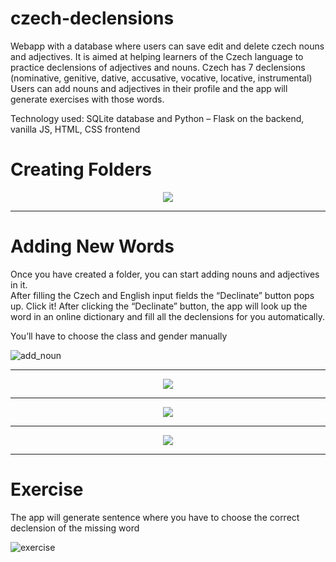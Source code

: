# czech-declensions
Webapp with a database where users can save edit and delete czech nouns and adjectives.
It is aimed at helping learners of the Czech language to practice declensions of adjectives and nouns. 
Czech has 7 declensions (nominative, genitive, dative, accusative, vocative, locative, instrumental) 
Users can add nouns and adjectives in their profile and the app will generate exercises with those words.

Technology used: SQLite database and Python – Flask on the backend, vanilla JS, HTML, CSS frontend   

# Creating Folders

<p align="center">
  <img src="https://github.com/Oltda/czech-declensions/blob/main/static/images/Slide2.JPG">
</p>

_________________________________________________________________________________________________________________________
# Adding New Words

Once you have created a folder, you can start adding nouns and adjectives in it.  
After filling the Czech and English input fields the “Declinate” button pops up. Click it!
After clicking the “Declinate” button, the app will look up the word in an online dictionary and 
fill all the declensions for you automatically. 

You’ll have to choose the class and gender manually

![add_noun](https://user-images.githubusercontent.com/75533746/131010236-19304121-c455-4144-915b-be7550105266.gif)
_________________________________________________________________________________________________________________________


<p align="center">
  <img src="https://github.com/Oltda/czech-declensions/blob/main/static/images/Slide6.JPG">
</p>

_________________________________________________________________________________________________________________________

<p align="center">
  <img src="https://github.com/Oltda/czech-declensions/blob/main/static/images/Slide7.JPG">
</p>

_________________________________________________________________________________________________________________________

<p align="center">
  <img src="https://github.com/Oltda/czech-declensions/blob/main/static/images/Slide8.JPG">
</p>

_________________________________________________________________________________________________________________________

# Exercise 

The app will generate sentence where you have to choose the correct declension of the missing word


![exercise](https://user-images.githubusercontent.com/75533746/131010242-a3753d94-0f28-4383-9d30-3e371cbc7da7.gif)


